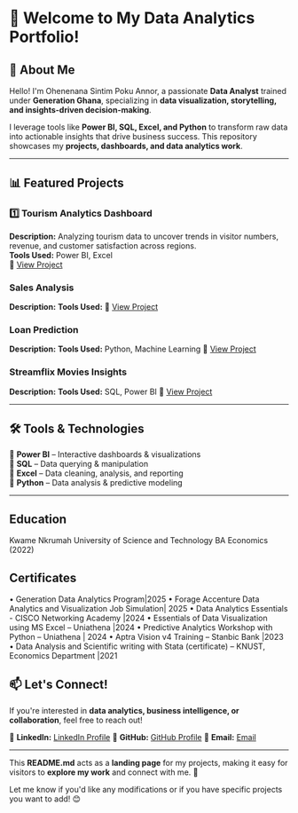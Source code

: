 # 👋 Welcome to My Data Analytics Portfolio!  

## 🚀 About Me  
Hello! I'm Ohenenana Sintim Poku Annor, a passionate **Data Analyst** trained under **Generation Ghana**, specializing in **data visualization, storytelling, and insights-driven decision-making**.  

I leverage tools like **Power BI, SQL, Excel, and Python** to transform raw data into actionable insights that drive business success. This repository showcases my **projects, dashboards, and data analytics work**.  

---

## 📊 Featured Projects  

### 1️⃣ **Tourism Analytics Dashboard**  
**Description:** Analyzing tourism data to uncover trends in visitor numbers, revenue, and customer satisfaction across regions.  
**Tools Used:** Power BI, Excel  
📌 [View Project](https://github.com/Ohenenanaannor/DA_Projects/tree/master/Toursim_Analytics_Power_BI) 

### **Sales Analysis**
**Description:**
**Tools Used:**
📌 [View Project]() 

### **Loan Prediction**
**Description:**
**Tools Used:** Python, Machine Learning 
📌 [View Project]() 

### **Streamflix Movies Insights**
**Description:**
**Tools Used:** SQL, Power BI
📌 [View Project]() 

---

## 🛠️ Tools & Technologies  
🔹 **Power BI** – Interactive dashboards & visualizations  
🔹 **SQL** – Data querying & manipulation  
🔹 **Excel** – Data cleaning, analysis, and reporting  
🔹 **Python** – Data analysis & predictive modeling  

---
##  Education
Kwame Nkrumah University of Science and Technology
BA Economics (2022)

## Certificates
•	Generation Data Analytics Program|2025 
•	Forage Accenture Data Analytics and Visualization Job Simulation| 2025
•	Data Analytics Essentials - CISCO Networking Academy |2024
•	Essentials of Data Visualization using MS Excel – Uniathena |2024
•	Predictive Analytics Workshop with Python – Uniathena | 2024
•	Aptra Vision v4 Training – Stanbic Bank |2023
•	Data Analysis and Scientific writing with Stata (certificate) – KNUST, Economics Department |2021


## 📫 Let's Connect!  
If you're interested in **data analytics, business intelligence, or collaboration**, feel free to reach out!  

📌 **LinkedIn:** [LinkedIn Profile]( www.linkedin.com/in/ohenenana-annor-sintim-poku) 
📌 **GitHub:** [GitHub Profile](https://github.com/Ohenenanaannor)
📌 **Email:** [Email](ohenenanaannor2000@gmail.com)   

---

This **README.md** acts as a **landing page** for my projects, making it easy for visitors to **explore my work** and connect with me. 🚀  

Let me know if you'd like any modifications or if you have specific projects you want to add! 😊  
